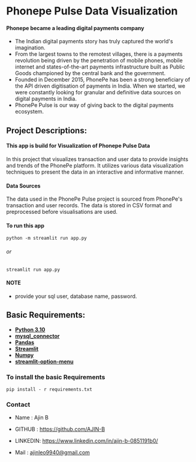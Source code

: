
# Phonepe Pulse Data Visualization

#### Phonepe became a leading digital payments company

- The Indian digital payments story has truly captured the world's imagination.
- From the largest towns to the remotest villages, there is a payments revolution being driven by the penetration of mobile phones, mobile internet and states-of-the-art payments infrastructure built as Public Goods championed by the central bank and the government.
- Founded in December 2015, PhonePe has been a strong beneficiary of the API driven digitisation of payments in India. When we started, we were constantly looking for granular and definitive data sources on digital payments in India. 
- PhonePe Pulse is our way of giving back to the digital payments ecosystem.

## Project Descriptions:

#### This app is build for Visualization of Phonepe Pulse Data 

In this project that visualizes transaction and user data to provide insights and trends of the PhonePe platform. It utilizes various data visualization techniques to present the data in an interactive and informative manner.

#### Data Sources

The data used in the PhonePe Pulse project is sourced from PhonePe's transaction and user records. The data is stored in CSV format and preprocessed before visualisations are used.

#### To run this app

`python -m streamlit run app.py`

###### or

`streamlit run app.py`

#### NOTE

- provide your sql user, database name, password.

## Basic Requirements:

- __[Python 3.10](https://docs.python.org/3/)__
- __[mysql_connector](https://dev.mysql.com/doc/connector-python/en/)__ 
- __[Pandas](https://pandas.pydata.org/docs/)__
- __[Streamlit](https://docs.streamlit.io/)__
- __[Numpy](https://numpy.org/doc/)__ 
- __[streamlit-option-menu](https://discuss.streamlit.io/t/streamlit-option-menu-is-a-simple-streamlit-component-that-allows-users-to-select-a-single-item-from-a-list-of-options-in-a-menu/20514)__ 

### To install the basic Requirements

`pip install - r requirements.txt`

### Contact

- Name : Ajin B

- GITHUB : https://github.com/AJIN-B

- LINKEDIN: https://www.linkedin.com/in/ajin-b-0851191b0/

- Mail : ajinleo9940@gmail.com

